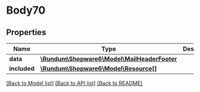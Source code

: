 # Body70

## Properties
Name | Type | Description | Notes
------------ | ------------- | ------------- | -------------
**data** | [**\Rundum\Shopware6\Model\MailHeaderFooter**](MailHeaderFooter.md) |  | [optional] 
**included** | [**\Rundum\Shopware6\Model\Resource[]**](Resource.md) |  | [optional] 

[[Back to Model list]](../../README.md#documentation-for-models) [[Back to API list]](../../README.md#documentation-for-api-endpoints) [[Back to README]](../../README.md)

